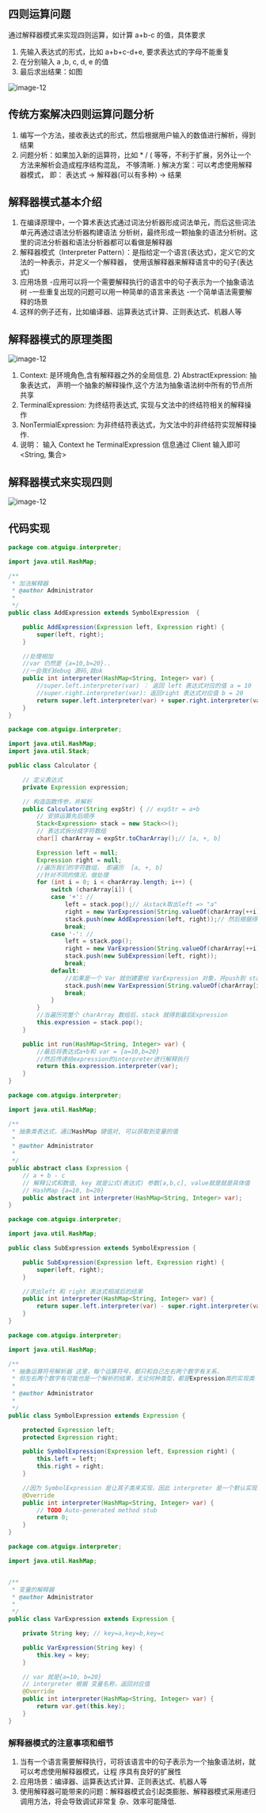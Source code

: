 ## 四则运算问题
通过解释器模式来实现四则运算，如计算 a+b-c 的值，具体要求
1) 先输入表达式的形式，比如 a+b+c-d+e, 要求表达式的字母不能重复
2) 在分别输入 a ,b, c, d, e 的值
3) 最后求出结果：如图

![image-12](images/1.png)

## 传统方案解决四则运算问题分析
1) 编写一个方法，接收表达式的形式，然后根据用户输入的数值进行解析，得到结果
2) 问题分析：如果加入新的运算符，比如 * / ( 等等，不利于扩展，另外让一个方法来解析会造成程序结构混乱，
不够清晰. 
) 解决方案：可以考虑使用解释器模式， 即： 表达式 -> 解释器(可以有多种) -> 结果

## 解释器模式基本介绍
1) 在编译原理中，一个算术表达式通过词法分析器形成词法单元，而后这些词法单元再通过语法分析器构建语法
分析树，最终形成一颗抽象的语法分析树。这里的词法分析器和语法分析器都可以看做是解释器
2) 解释器模式（Interpreter Pattern）：是指给定一个语言(表达式)，定义它的文法的一种表示，并定义一个解释器，
使用该解释器来解释语言中的句子(表达式)
3) 应用场景
-应用可以将一个需要解释执行的语言中的句子表示为一个抽象语法树
-一些重复出现的问题可以用一种简单的语言来表达
-一个简单语法需要解释的场景
4) 这样的例子还有，比如编译器、运算表达式计算、正则表达式、机器人等

## 解释器模式的原理类图
![image-12](images/2.png)

1) Context: 是环境角色,含有解释器之外的全局信息. 2) AbstractExpression: 抽象表达式， 声明一个抽象的解释操作,这个方法为抽象语法树中所有的节点所共享
3) TerminalExpression: 为终结符表达式, 实现与文法中的终结符相关的解释操作
4) NonTermialExpression: 为非终结符表达式，为文法中的非终结符实现解释操作. 
5) 说明： 输入 Context he TerminalExpression 信息通过 Client 输入即可<String, 集合>

## 解释器模式来实现四则
![image-12](images/3.png)
## 代码实现
````java
package com.atguigu.interpreter;

import java.util.HashMap;

/**
 * 加法解释器
 * @author Administrator
 *
 */
public class AddExpression extends SymbolExpression  {

	public AddExpression(Expression left, Expression right) {
		super(left, right);
	}

	//处理相加
	//var 仍然是 {a=10,b=20}..
	//一会我们debug 源码,就ok
	public int interpreter(HashMap<String, Integer> var) {
		//super.left.interpreter(var) ： 返回 left 表达式对应的值 a = 10
		//super.right.interpreter(var): 返回right 表达式对应值 b = 20
		return super.left.interpreter(var) + super.right.interpreter(var);
	}
}

````
````java
package com.atguigu.interpreter;

import java.util.HashMap;
import java.util.Stack;

public class Calculator {

	// 定义表达式
	private Expression expression;

	// 构造函数传参，并解析
	public Calculator(String expStr) { // expStr = a+b
		// 安排运算先后顺序
		Stack<Expression> stack = new Stack<>();
		// 表达式拆分成字符数组 
		char[] charArray = expStr.toCharArray();// [a, +, b]

		Expression left = null;
		Expression right = null;
		//遍历我们的字符数组， 即遍历  [a, +, b]
		//针对不同的情况，做处理
		for (int i = 0; i < charArray.length; i++) {
			switch (charArray[i]) {
			case '+': //
				left = stack.pop();// 从stack取出left => "a"
				right = new VarExpression(String.valueOf(charArray[++i]));// 取出右表达式 "b"
				stack.push(new AddExpression(left, right));// 然后根据得到left 和 right 构建 AddExpresson加入stack
				break;
			case '-': // 
				left = stack.pop();
				right = new VarExpression(String.valueOf(charArray[++i]));
				stack.push(new SubExpression(left, right));
				break;
			default: 
				//如果是一个 Var 就创建要给 VarExpression 对象，并push到 stack
				stack.push(new VarExpression(String.valueOf(charArray[i])));
				break;
			}
		}
		//当遍历完整个 charArray 数组后，stack 就得到最后Expression
		this.expression = stack.pop();
	}

	public int run(HashMap<String, Integer> var) {
		//最后将表达式a+b和 var = {a=10,b=20}
		//然后传递给expression的interpreter进行解释执行
		return this.expression.interpreter(var);
	}
}
````
````java
package com.atguigu.interpreter;

import java.util.HashMap;

/**
 * 抽象类表达式，通过HashMap 键值对, 可以获取到变量的值
 * 
 * @author Administrator
 *
 */
public abstract class Expression {
	// a + b - c
	// 解释公式和数值, key 就是公式(表达式) 参数[a,b,c], value就是就是具体值
	// HashMap {a=10, b=20}
	public abstract int interpreter(HashMap<String, Integer> var);
}

````
````java
package com.atguigu.interpreter;

import java.util.HashMap;

public class SubExpression extends SymbolExpression {

	public SubExpression(Expression left, Expression right) {
		super(left, right);
	}

	//求出left 和 right 表达式相减后的结果
	public int interpreter(HashMap<String, Integer> var) {
		return super.left.interpreter(var) - super.right.interpreter(var);
	}
}

````
````java
package com.atguigu.interpreter;

import java.util.HashMap;

/**
 * 抽象运算符号解析器 这里，每个运算符号，都只和自己左右两个数字有关系，
 * 但左右两个数字有可能也是一个解析的结果，无论何种类型，都是Expression类的实现类
 * 
 * @author Administrator
 *
 */
public class SymbolExpression extends Expression {

	protected Expression left;
	protected Expression right;

	public SymbolExpression(Expression left, Expression right) {
		this.left = left;
		this.right = right;
	}

	//因为 SymbolExpression 是让其子类来实现，因此 interpreter 是一个默认实现
	@Override
	public int interpreter(HashMap<String, Integer> var) {
		// TODO Auto-generated method stub
		return 0;
	}
}

````
````java
package com.atguigu.interpreter;

import java.util.HashMap;


/**
 * 变量的解释器
 * @author Administrator
 *
 */
public class VarExpression extends Expression {

	private String key; // key=a,key=b,key=c

	public VarExpression(String key) {
		this.key = key;
	}

	// var 就是{a=10, b=20}
	// interpreter 根据 变量名称，返回对应值
	@Override
	public int interpreter(HashMap<String, Integer> var) {
		return var.get(this.key);
	}
}

````

### 解释器模式的注意事项和细节
1) 当有一个语言需要解释执行，可将该语言中的句子表示为一个抽象语法树，就可以考虑使用解释器模式，让程
序具有良好的扩展性
2) 应用场景：编译器、运算表达式计算、正则表达式、机器人等
3) 使用解释器可能带来的问题：解释器模式会引起类膨胀、解释器模式采用递归调用方法，将会导致调试非常复
杂、效率可能降低.